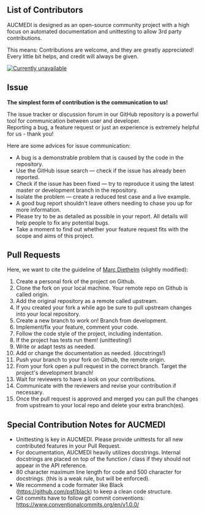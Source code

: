 ## List of Contributors

AUCMEDI is designed as an open-source community project with a high focus on automated documentation and unittesting to allow 3rd party contributions.

This means: Contributions are welcome, and they are greatly appreciated!  
Every little bit helps, and credit will always be given.

<a href="https://github.com/frankkramer-lab/aucmedi/graphs/contributors">
<img
    src="https://contrib.rocks/image?repo=frankkramer-lab/aucmedi"
    alt="Currently unavailable"
    draggable="false"
    align="center"
>
</a>

## Issue

**The simplest form of contribution is the communication to us!**  

The issue tracker or discussion forum in our GitHub repository is a powerful tool for communication between user and developer.  
Reporting a bug, a feature request or just an experience is extremely helpful for us - thank you!

Here are some advices for issue communication:

- A bug is a demonstrable problem that is caused by the code in the repository.
- Use the GitHub issue search — check if the issue has already been reported.
- Check if the issue has been fixed — try to reproduce it using the latest master or development branch in the repository.
- Isolate the problem — create a reduced test case and a live example.
- A good bug report shouldn't leave others needing to chase you up for more information.
- Please try to be as detailed as possible in your report. All details will help people to fix any potential bugs.
- Take a moment to find out whether your feature request fits with the scope and aims of this project.

## Pull Requests

Here, we want to cite the guideline of [Marc Diethelm](https://gist.github.com/MarcDiethelm/7303312) (slightly modified):

1) Create a personal fork of the project on Github.  
2) Clone the fork on your local machine. Your remote repo on Github is called origin.  
3) Add the original repository as a remote called upstream.  
4) If you created your fork a while ago be sure to pull upstream changes into your local repository.  
5) Create a new branch to work on! Branch from development.  
6) Implement/fix your feature, comment your code.  
7) Follow the code style of the project, including indentation.  
8) If the project has tests run them! (unittesting!)  
9) Write or adapt tests as needed.  
10) Add or change the documentation as needed. (docstrings!)  
11) Push your branch to your fork on Github, the remote origin.  
12) From your fork open a pull request in the correct branch. Target the project's development branch!  
13) Wait for reviewers to have a look on your contributions.  
14) Communicate with the reviewers and revise your contribution if necessary.  
15) Once the pull request is approved and merged you can pull the changes from upstream to your local repo and delete your extra branch(es).  

## Special Contribution Notes for AUCMEDI

- Unittesting is key in AUCMEDI. Please provide unittests for all new contributed features in your Pull Request.
- For documentation, AUCMEDI heavily utilizes docstrings. Internal docstrings are placed on top of the function / class if they should not appear in the API reference.
- 80 character maximum line length for code and 500 character for docstrings. (this is a weak rule, but will be enforced).
- We recommend a code formater like Black (https://github.com/psf/black) to keep a clean code structure.
- Git commits have to follow git commit conventions: https://www.conventionalcommits.org/en/v1.0.0/
